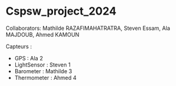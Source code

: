 # Cspsw_project_2024

Collaborators: Mathilde RAZAFIMAHATRATRA, Steven Essam, Ala MAJDOUB, Ahmed KAMOUN

Capteurs : 
- GPS : Ala 2
- LightSensor : Steven 1
- Barometer : Mathilde 3
- Thermometer : Ahmed 4
